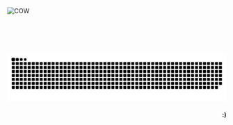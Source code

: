<img align="left" alt="COW" src="https://media.discordapp.net/attachments/642480900650565642/886771479981748284/coww.gif" height="107" width="140">

![Snake animation](https://github.com/charleschico/charleschico/blob/output/github-contribution-grid-snake.svg)
<h4 align="right"> 
  :)
</h4>
